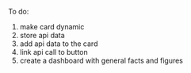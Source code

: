 To do: 
1. make card dynamic
2. store api data
3. add api data to the card
4. link api call to button 
5. create a dashboard with general facts and figures